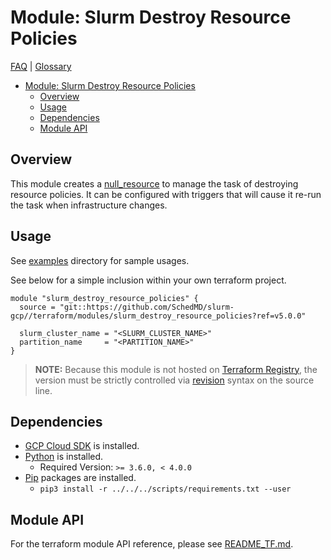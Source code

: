 # Module: Slurm Destroy Resource Policies

[FAQ](../../../docs/faq.md) | [Glossary](../../../docs/glossary.md)

<!-- mdformat-toc start --slug=github --no-anchors --maxlevel=6 --minlevel=1 -->

- [Module: Slurm Destroy Resource Policies](#module-slurm-destroy-resource-policies)
  - [Overview](#overview)
  - [Usage](#usage)
  - [Dependencies](#dependencies)
  - [Module API](#module-api)

<!-- mdformat-toc end -->

## Overview

This module creates a
[null_resource](https://registry.terraform.io/providers/hashicorp/null/latest/docs/resources/resource)
to manage the task of destroying resource policies. It can be configured with
triggers that will cause it re-run the task when infrastructure changes.

## Usage

See [examples](../../examples/slurm_destroy_resource_policies/) directory for
sample usages.

See below for a simple inclusion within your own terraform project.

```hcl
module "slurm_destroy_resource_policies" {
  source = "git::https://github.com/SchedMD/slurm-gcp//terraform/modules/slurm_destroy_resource_policies?ref=v5.0.0"

  slurm_cluster_name = "<SLURM_CLUSTER_NAME>"
  partition_name     = "<PARTITION_NAME>"
}
```

> **NOTE:** Because this module is not hosted on
> [Terraform Registry](../../../docs/glossary.md#terraform-registry), the
> version must be strictly controlled via
> [revision](https://www.terraform.io/language/modules/sources#selecting-a-revision)
> syntax on the source line.

## Dependencies

- [GCP Cloud SDK](https://cloud.google.com/sdk/downloads) is installed.
- [Python](../../../docs/glossary.md#python) is installed.
  - Required Version: `>= 3.6.0, < 4.0.0`
- [Pip](../../../docs/glossary.md#pip) packages are installed.
  - `pip3 install -r ../../../scripts/requirements.txt --user`

## Module API

For the terraform module API reference, please see
[README_TF.md](./README_TF.md).
